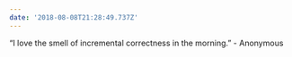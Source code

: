```yaml
---
date: '2018-08-08T21:28:49.737Z'
---
```


“I love the smell of incremental correctness in the morning.” - Anonymous
